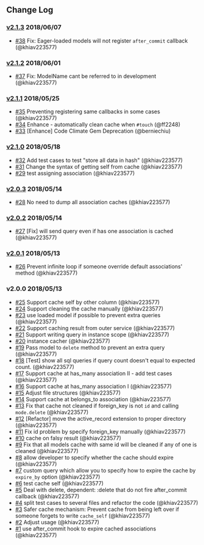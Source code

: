 ## Change Log

### [v2.1.3](https://github.com/khiav223577/active_model_cachers/compare/v2.1.2...v2.1.3) 2018/06/07
- [#38](https://github.com/khiav223577/active_model_cachers/pull/38) Fix: Eager-loaded models will not register `after_commit` callback (@khiav223577)

### [v2.1.2](https://github.com/khiav223577/active_model_cachers/compare/v2.1.1...v2.1.2) 2018/06/01
- [#37](https://github.com/khiav223577/active_model_cachers/pull/37) Fix: ModelName cant be referred to in development (@khiav223577)

### [v2.1.1](https://github.com/khiav223577/active_model_cachers/compare/v2.1.0...v2.1.1) 2018/05/25
- [#35](https://github.com/khiav223577/active_model_cachers/pull/35) Preventing registering same callbacks in some cases (@khiav223577)
- [#34](https://github.com/khiav223577/active_model_cachers/pull/34) Enhance - automatically clean cache when `#touch` (@ff2248)
- [#33](https://github.com/khiav223577/active_model_cachers/pull/33) [Enhance] Code Climate Gem Deprecation (@berniechiu)

### [v2.1.0](https://github.com/khiav223577/active_model_cachers/compare/v2.0.3...v2.1.0) 2018/05/18
- [#32](https://github.com/khiav223577/active_model_cachers/pull/32) Add test cases to test "store all data in hash" (@khiav223577)
- [#31](https://github.com/khiav223577/active_model_cachers/pull/31) Change the syntax of getting self from cache (@khiav223577)
- [#29](https://github.com/khiav223577/active_model_cachers/pull/29) test assigning association (@khiav223577)

### [v2.0.3](https://github.com/khiav223577/active_model_cachers/compare/v2.0.2...v2.0.3) 2018/05/14
- [#28](https://github.com/khiav223577/active_model_cachers/pull/28) No need to dump all association caches (@khiav223577)

### [v2.0.2](https://github.com/khiav223577/active_model_cachers/compare/v2.0.1...v2.0.2) 2018/05/14
- [#27](https://github.com/khiav223577/active_model_cachers/pull/27) [Fix] will send query even if has one association is cached (@khiav223577)

### [v2.0.1](https://github.com/khiav223577/active_model_cachers/compare/v2.0.0...v2.0.1) 2018/05/13
- [#26](https://github.com/khiav223577/active_model_cachers/pull/26) Prevent infinite loop if someone override default associations' method (@khiav223577)

### v2.0.0 2018/05/13
- [#25](https://github.com/khiav223577/active_model_cachers/pull/25) Support cache self by other column (@khiav223577)
- [#24](https://github.com/khiav223577/active_model_cachers/pull/24) Support cleaning the cache manually (@khiav223577)
- [#23](https://github.com/khiav223577/active_model_cachers/pull/23) use loaded model if possible to prevent extra queries (@khiav223577)
- [#22](https://github.com/khiav223577/active_model_cachers/pull/22) Support caching result from outer service (@khiav223577)
- [#21](https://github.com/khiav223577/active_model_cachers/pull/21) Support writing query in instance scope (@khiav223577)
- [#20](https://github.com/khiav223577/active_model_cachers/pull/20) instance cacher (@khiav223577)
- [#19](https://github.com/khiav223577/active_model_cachers/pull/19) Pass model to `delete` method to prevent an extra query (@khiav223577)
- [#18](https://github.com/khiav223577/active_model_cachers/pull/18) [Test] show all sql queries if query count doesn't equal to expected count. (@khiav223577)
- [#17](https://github.com/khiav223577/active_model_cachers/pull/17) Support cache at has_many association II - add test cases (@khiav223577)
- [#16](https://github.com/khiav223577/active_model_cachers/pull/16) Support cache at has_many association I (@khiav223577)
- [#15](https://github.com/khiav223577/active_model_cachers/pull/15) Adjust file structures (@khiav223577)
- [#14](https://github.com/khiav223577/active_model_cachers/pull/14) Support cache at belongs_to association (@khiav223577)
- [#13](https://github.com/khiav223577/active_model_cachers/pull/13) Fix that cache not cleaned if foreign_key is not `id` and calling `mode.delete` (@khiav223577)
- [#12](https://github.com/khiav223577/active_model_cachers/pull/12) [Refactor] move the active_record extension to proper directory (@khiav223577)
- [#11](https://github.com/khiav223577/active_model_cachers/pull/11) Fix id problem by specify foreign_key manually (@khiav223577)
- [#10](https://github.com/khiav223577/active_model_cachers/pull/10) cache on falsy result (@khiav223577)
- [#9](https://github.com/khiav223577/active_model_cachers/pull/9) Fix that all models cache with same id will be cleaned if any of one is cleaned (@khiav223577)
- [#8](https://github.com/khiav223577/active_model_cachers/pull/8)  allow developer to specify whether the cache should expire (@khiav223577)
- [#7](https://github.com/khiav223577/active_model_cachers/pull/7) custom query which allow you to specify how to expire the cache by `expire_by` option (@khiav223577)
- [#6](https://github.com/khiav223577/active_model_cachers/pull/6) test cache self (@khiav223577)
- [#5](https://github.com/khiav223577/active_model_cachers/pull/5) Deal with delete, dependent: :delete that do not fire after_commit callback (@khiav223577)
- [#4](https://github.com/khiav223577/active_model_cachers/pull/4) split test cases to several files and refactor the code (@khiav223577)
- [#3](https://github.com/khiav223577/active_model_cachers/pull/3) Safer cache mechanism: Prevent cache from being left over if someone forgets to write `cache_self` (@khiav223577)
- [#2](https://github.com/khiav223577/active_model_cachers/pull/2) Adjust usage (@khiav223577)
- [#1](https://github.com/khiav223577/active_model_cachers/pull/1) use after_commit hook to expire cached associations  (@khiav223577)
